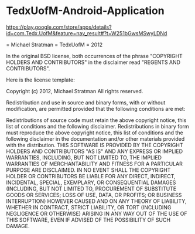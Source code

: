 TedxUofM-Android-Application
============================

https://play.google.com/store/apps/details?id=com.Tedx.UofM&feature=nav_result#?t=W251bGwsMSwyLDNd

<OWNER> = Michael Stratman
<ORGANIZATION> = TedxUofM
<YEAR> = 2012

In the original BSD license, both occurrences of the phrase "COPYRIGHT HOLDERS AND CONTRIBUTORS" in the disclaimer read "REGENTS AND CONTRIBUTORS".

Here is the license template:

Copyright (c) 2012, Michael Stratman
All rights reserved.

Redistribution and use in source and binary forms, with or without modification, are permitted provided that the following conditions are met:

Redistributions of source code must retain the above copyright notice, this list of conditions and the following disclaimer.
Redistributions in binary form must reproduce the above copyright notice, this list of conditions and the following disclaimer in the documentation and/or other materials provided with the distribution.
THIS SOFTWARE IS PROVIDED BY THE COPYRIGHT HOLDERS AND CONTRIBUTORS "AS IS" AND ANY EXPRESS OR IMPLIED WARRANTIES, INCLUDING, BUT NOT LIMITED TO, THE IMPLIED WARRANTIES OF MERCHANTABILITY AND FITNESS FOR A 
PARTICULAR PURPOSE ARE DISCLAIMED. IN NO EVENT SHALL THE COPYRIGHT HOLDER OR CONTRIBUTORS BE LIABLE FOR ANY DIRECT, INDIRECT, INCIDENTAL, SPECIAL, EXEMPLARY, OR CONSEQUENTIAL DAMAGES (INCLUDING, BUT NOT LIMITED TO, 
PROCUREMENT OF SUBSTITUTE GOODS OR SERVICES; LOSS OF USE, DATA, OR PROFITS; OR BUSINESS INTERRUPTION) HOWEVER CAUSED AND ON ANY THEORY OF LIABILITY, WHETHER IN CONTRACT, STRICT LIABILITY, OR TORT (INCLUDING 
NEGLIGENCE OR OTHERWISE) ARISING IN ANY WAY OUT OF THE USE OF THIS SOFTWARE, EVEN IF ADVISED OF THE POSSIBILITY OF SUCH DAMAGE.